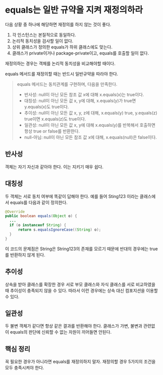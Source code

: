# equals는 일반 규약을 지켜 재정의하라

다음 상황 중 하나에 해당하면 재정의를 하지 않는 것이 좋다.

1. 각 인스턴스는 본질적으로 동일하다.
2. 논리적 동치성을 검사할 일이 없다.
3. 상위 클래스가 정의한 equals가 하위 클래스에도 맞는다.
4. 클래스가 private이거나 package-private이고, equals를 호출할 일이 없다.

재정의하는 경우는 객체를 논리적 동치성을 비교해야할 때이다.

equals 메서드를 재정의할 때는 반드시 일반규약을 따라야 한다.

> equals 메서드는 동치관계를 구현하며, 다음을 만족한다.
> - 반사성: null이 아닌 모든 참조 값 x에 대해 x.equals(x)는 true이다.
> - 대칭성: null이 아닌 모든 겂 x, y에 대해, x.equals(y)가 true면 y.equals(x)도 true이다.
> - 추이성: null이 아닌 모든 값 x, y, z에 대해, x.equals(y) true, y.equals(z) true이면 x.equals(z)도 true이다.
> - 일관성: null이 아닌 모든 값 x, y에 대해 x.equals(y)를 반복해서 호출하면 항상 true or false를 반환한다.
> - null-아님: null이 아닌 모든 참조 값 x에 대해, x.equals(null)은 false이다.

## 반사성
객체는 자기 자신과 같아야 한다. 이는 지키기 매우 쉽다.

## 대칭성
두 객체는 서로 동치 여부에 똑같이 답해야 한다.
예를 들어 Sting123 이라는 클래스에서 equals를 다음과 같이 정의한다.

```java
@Override
public boolean equals(Object o) {
  ...
  if (o instanceof String) {
      return s.equalsIgnoreCase((String) o);
  }
}
```

이 코드의 문제점은 String은 String123의 존재를 모르기 때문에 반대의 경우에는 true를 반환하지 않게 된다.

## 추이성
상속을 받아 클래스를 확장한 경우 서로 부모 클래스와 자식 클래스를 서로 비교하였을 때 추이성이 충족되지 않을 수 있다.
따라서 이런 경우에는 상속 대신 컴포지션을 이용할 수 있다.

## 일관성
두 불변 객체가 같다면 항상 같은 결과를 반환해야 한다.
클래스가 가변, 불변과 관련없이 equals의 판단에 신뢰할 수 없는 자원이 끼어들면 안된다.

## 핵심 정리
꼭 필요한 경우가 아니라면 equals를 재정의하지 말자. 재정의할 경우 5가지의 조건을 모두 충족시켜야 한다.
